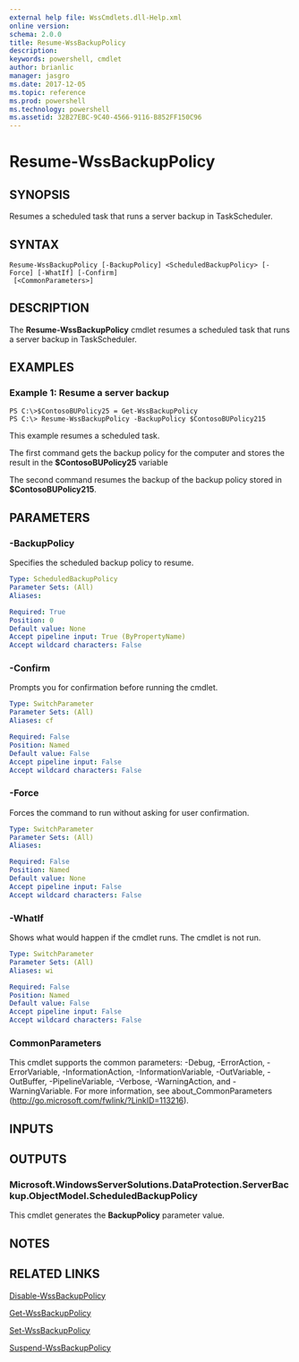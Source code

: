 ```yaml
---
external help file: WssCmdlets.dll-Help.xml
online version: 
schema: 2.0.0
title: Resume-WssBackupPolicy
description: 
keywords: powershell, cmdlet
author: brianlic
manager: jasgro
ms.date: 2017-12-05
ms.topic: reference
ms.prod: powershell
ms.technology: powershell
ms.assetid: 32B27EBC-9C40-4566-9116-B852FF150C96
---
```


# Resume-WssBackupPolicy

## SYNOPSIS
Resumes a scheduled task that runs a server backup in TaskScheduler.

## SYNTAX

```
Resume-WssBackupPolicy [-BackupPolicy] <ScheduledBackupPolicy> [-Force] [-WhatIf] [-Confirm]
 [<CommonParameters>]
```

## DESCRIPTION
The **Resume-WssBackupPolicy** cmdlet resumes a scheduled task that runs a server backup in TaskScheduler.

## EXAMPLES

### Example 1: Resume a server backup
```
PS C:\>$ContosoBUPolicy25 = Get-WssBackupPolicy
PS C:\> Resume-WssBackupPolicy -BackupPolicy $ContosoBUPolicy215
```

This example resumes a scheduled task.

The first command gets the backup policy for the computer and stores the result in the **$ContosoBUPolicy25** variable

The second command resumes the backup of the backup policy stored in **$ContosoBUPolicy215**.

## PARAMETERS

### -BackupPolicy
Specifies the scheduled backup policy to resume.

```yaml
Type: ScheduledBackupPolicy
Parameter Sets: (All)
Aliases: 

Required: True
Position: 0
Default value: None
Accept pipeline input: True (ByPropertyName)
Accept wildcard characters: False
```

### -Confirm
Prompts you for confirmation before running the cmdlet.

```yaml
Type: SwitchParameter
Parameter Sets: (All)
Aliases: cf

Required: False
Position: Named
Default value: False
Accept pipeline input: False
Accept wildcard characters: False
```

### -Force
Forces the command to run without asking for user confirmation.

```yaml
Type: SwitchParameter
Parameter Sets: (All)
Aliases: 

Required: False
Position: Named
Default value: None
Accept pipeline input: False
Accept wildcard characters: False
```

### -WhatIf
Shows what would happen if the cmdlet runs.
The cmdlet is not run.

```yaml
Type: SwitchParameter
Parameter Sets: (All)
Aliases: wi

Required: False
Position: Named
Default value: False
Accept pipeline input: False
Accept wildcard characters: False
```

### CommonParameters
This cmdlet supports the common parameters: -Debug, -ErrorAction, -ErrorVariable, -InformationAction, -InformationVariable, -OutVariable, -OutBuffer, -PipelineVariable, -Verbose, -WarningAction, and -WarningVariable. For more information, see about_CommonParameters (http://go.microsoft.com/fwlink/?LinkID=113216).

## INPUTS

## OUTPUTS

### Microsoft.WindowsServerSolutions.DataProtection.ServerBackup.ObjectModel.ScheduledBackupPolicy
This cmdlet generates the **BackupPolicy** parameter value.

## NOTES

## RELATED LINKS

[Disable-WssBackupPolicy](./Disable-WssBackupPolicy.md)

[Get-WssBackupPolicy](./Get-WssBackupPolicy.md)

[Set-WssBackupPolicy](./Set-WssBackupPolicy.md)

[Suspend-WssBackupPolicy](./Suspend-WssBackupPolicy.md)

